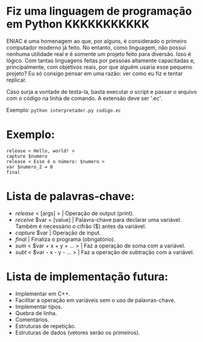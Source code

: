 # Fiz uma linguagem de programação em Python KKKKKKKKKKK
ENIAC é uma homenagem ao que, por alguns, é considerado o primeiro computador moderno já feito. No entanto, como linguagem, não possui nenhuma utilidade real e é somente um projeto feito para diversão. Isso é lógico.
Com tantas linguagens feitas por pessoas altamente capacitadas e, principalmente, com objetivos reais, por que alguém usaria esse pequeno projeto? Eu só consigo pensar em uma razão: ver como eu fiz e tentar replicar.

Caso surja a vontade de testa-la, basta executar o script e passar o arquivo com o código na linha de comando. A extensão deve ser '.ec'.

Exemplo: ``` python interpretador.py codigo.ec ```

# Exemplo:
```
release < Hello, world! >
capture $numero
release < Esse é o número: $numero >
var $numero_2 = 0
final
```

# Lista de palavras-chave:
* _release_ < [args] > | Operação de output (print).
* _receive_ $var = [value] | Palavra-chave para declarar uma variável. Também é necessário o cifrão \(\$\) antes da variável.
* _capture_ $var | Operação de input.
* _final_ | Finaliza o programa (obrigatório).
* _sum_ < $var + x + y + ... > | Faz a operação de soma com a variável.
* _subt_ < $var - x - y - ... > | Faz a operação de subtração com a variável.

# Lista de implementação futura:
- Implementar em C++.
- Facilitar a operação em variáveis sem o uso de palavras-chave.
- Implementar tipos.
- Quebra de linha.
- Comentários.
- Estruturas de repetição.
- Estruturas de dados (vetores serão os primeiros).